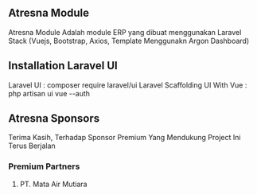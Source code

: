 ## Atresna Module

Atresna Module Adalah module ERP yang dibuat menggunakan Laravel Stack (Vuejs, Bootstrap, Axios, Template Menggunakn Argon Dashboard)

## Installation Laravel UI

Laravel UI : composer require laravel/ui
Laravel Scaffolding UI With Vue : php artisan ui vue --auth

## Atresna Sponsors

Terima Kasih, Terhadap Sponsor Premium Yang Mendukung Project Ini Terus Berjalan

### Premium Partners

1. PT. Mata Air Mutiara 

